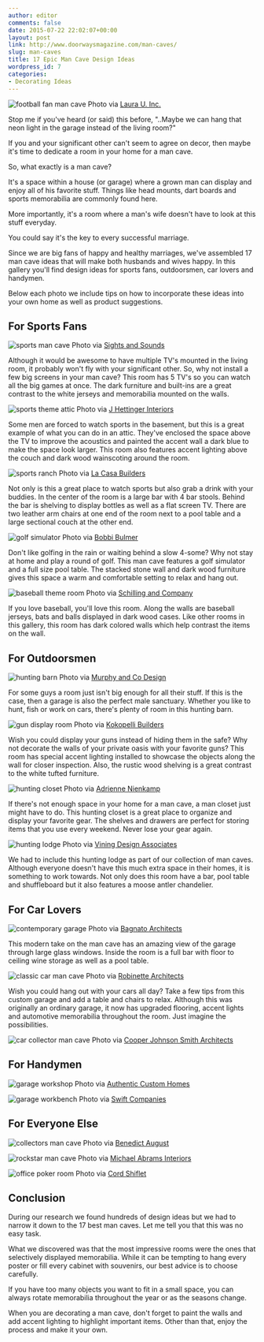 ```yaml
---
author: editor
comments: false
date: 2015-07-22 22:02:07+00:00
layout: post
link: http://www.doorwaysmagazine.com/man-caves/
slug: man-caves
title: 17 Epic Man Cave Design Ideas
wordpress_id: 7
categories:
- Decorating Ideas
---
```


![football fan man cave](http://www.doorwaysmagazine.com/wp-content/uploads/football_fan_man_cave.jpg) Photo via [Laura U. Inc.](http://www.houzz.com/photos/4635508/Bellaire-Residence-contemporary-home-theater-houston)

Stop me if you've heard (or said) this before, "..Maybe we can hang that neon light in the garage instead of the living room?"

If you and your significant other can't seem to agree on decor, then maybe it's time to dedicate a room in your home for a man cave. 

So, what exactly is a man cave? 

It's a space within a house (or garage) where a grown man can display and enjoy all of his favorite stuff. Things like head mounts, dart boards and sports memorabilia are commonly found here. 

More importantly, it's a room where a man's wife doesn't have to look at this stuff everyday. 

You could say it's the key to every successful marriage.

Since we are big fans of happy and healthy marriages, we've assembled 17 man cave ideas that will make both husbands and wives happy. In this gallery you'll find design ideas for sports fans, outdoorsmen, car lovers and handymen. 

Below each photo we include tips on how to incorporate these ideas into your own home as well as product suggestions. 



## For Sports Fans



![sports man cave](http://www.doorwaysmagazine.com/wp-content/uploads/sports_man_cave.jpg) Photo via [Sights and Sounds](http://www.houzz.com/photos/2710543/Sabathia-contemporary-home-theater-san-francisco)

Although it would be awesome to have multiple TV's mounted in the living room, it probably won't fly with your significant other. So, why not install a few big screens in your man cave? This room has 5 TV's so you can watch all the big games at once. The dark furniture and built-ins are a great contrast to the white jerseys and memorabilia mounted on the walls.

![sports theme attic](http://www.doorwaysmagazine.com/wp-content/uploads/sports_attic_man_cave.jpg) Photo via [J Hettinger Interiors](http://www.houzz.com/photos/4543655/CSL-Man-Cave-contemporary-family-room-other-metro)

Some men are forced to watch sports in the basement, but this is a great example of what you can do in an attic. They've enclosed the space above the TV to improve the acoustics and painted the accent wall a dark blue to make the space look larger. This room also features accent lighting above the couch and dark wood wainscoting around the room. 

![sports ranch](http://www.doorwaysmagazine.com/wp-content/uploads/sports_ranch_man_cave.jpg) Photo via [La Casa Builders](http://www.houzz.com/photos/12830056/DC-Ranch-Home-1-mediterranean-family-room-phoenix)

Not only is this a great place to watch sports but also grab a drink with your buddies. In the center of the room is a large bar with 4 bar stools. Behind the bar is shelving to display bottles as well as a flat screen TV. There are two leather arm chairs at one end of the room next to a pool table and a large sectional couch at the other end.

![golf simulator](http://www.doorwaysmagazine.com/wp-content/uploads/golf_simulator_man_cave.jpg) Photo via [Bobbi Bulmer](http://www.houzz.com/photos/3295106/HD-Golf-Simulators-traditional-family-room-boston)

Don't like golfing in the rain or waiting behind a slow 4-some? Why not stay at home and play a round of golf. This man cave features a golf simulator and a full size pool table. The stacked stone wall and dark wood furniture gives this space a warm and comfortable setting to relax and hang out.

![baseball theme room](http://www.doorwaysmagazine.com/wp-content/uploads/baseball_fan_man_cave.jpg) Photo via [Schilling and Company](http://www.houzz.com/photos/1920443/Suwanee-GA-Home-traditional-home-theater-atlanta)

If you love baseball, you'll love this room. Along the walls are baseball jerseys, bats and balls displayed in dark wood cases. Like other rooms in this gallery, this room has dark colored walls which help contrast the items on the wall. 



## For Outdoorsmen



![hunting barn](http://www.doorwaysmagazine.com/wp-content/uploads/hunting_barn_man_cave.jpg) Photo via [Murphy and Co Design](http://www.houzz.com/photos/372635/Highcroft-Hunting-Barn-industrial-garage-and-shed-minneapolis)

For some guys a room just isn't big enough for all their stuff. If this is the case, then a garage is also the perfect male sanctuary. Whether you like to hunt, fish or work on cars, there's plenty of room in this hunting barn. 

![gun display room](http://www.doorwaysmagazine.com/wp-content/uploads/gun_display_man_cave.jpg) Photo via [Kokopelli Builders](http://www.houzz.com/photos/1814479/A-Mans-Lair-traditional-basement-atlanta)

Wish you could display your guns instead of hiding them in the safe? Why not decorate the walls of your private oasis with your favorite guns? This room has special accent lighting installed to showcase the objects along the wall for closer inspection. Also, the rustic wood shelving is a great contrast to the white tufted furniture.

![hunting closet](http://www.doorwaysmagazine.com/wp-content/uploads/hunting_closet_man_cave.jpg) Photo via [Adrienne Nienkamp](http://www.houzz.com/photos/6278037/Hunting-Closet-in-Garage-Addition-rustic-entry-st-louis)

If there's not enough space in your home for a man cave, a man closet just might have to do. This hunting closet is a great place to organize and display your favorite gear. The shelves and drawers are perfect for storing items that you use every weekend. Never lose your gear again.

![hunting lodge](http://www.doorwaysmagazine.com/wp-content/uploads/hunting_lodge_man_cave.jpg) Photo via [Vining Design Associates](http://www.houzz.com/photos/3157564/Home-on-the-Ranch-rustic-family-room-houston)

We had to include this hunting lodge as part of our collection of man caves. Although everyone doesn't have this much extra space in their homes, it is something to work towards. Not only does this room have a bar, pool table and shuffleboard but it also features a moose antler chandelier. 



## For Car Lovers



![contemporary garage](http://www.doorwaysmagazine.com/wp-content/uploads/contemporary_garage_man_cave.jpg) Photo via [Bagnato Architects](http://www.houzz.com/photos/3260539/Borell-Street-Melbourne-Victoria-Australia-contemporary-living-room-other-metro)

This modern take on the man cave has an amazing view of the garage through large glass windows. Inside the room is a full bar with floor to ceiling wine storage as well as a pool table.

![classic car man cave](http://www.doorwaysmagazine.com/wp-content/uploads/classic_car_man_cave.jpg) Photo via [Robinette Architects](http://www.houzz.com/photos/3670114/Pima-Canyon-Contemporary-contemporary-garage-and-shed-phoenix)

Wish you could hang out with your cars all day? Take a few tips from this custom garage and add a table and chairs to relax. Although this was originally an ordinary garage, it now has upgraded flooring, accent lights and automotive memorabilia throughout the room. Just imagine the possibilities.

![car collector man cave](http://www.doorwaysmagazine.com/wp-content/uploads/car_collector_man_cave.jpg) Photo via [Cooper Johnson Smith Architects](http://www.houzz.com/photos/6671198/Wallace-Residence-traditional-garage-and-shed-other-metro)



## For Handymen



![garage workshop](http://www.doorwaysmagazine.com/wp-content/uploads/workshop_man_cave.jpg) Photo via [Authentic Custom Homes](http://www.houzz.com/photos/1736987/Custom-Workstation-traditional-garage-and-shed)

![garage workbench](http://www.doorwaysmagazine.com/wp-content/uploads/garage_workbench_man_cave.jpg) Photo via [Swift Companies](http://www.houzz.com/photos/3357298/Man-Cave-Columbia-MO-modern-garage-and-shed-other-metro)



## For Everyone Else



![collectors man cave](http://www.doorwaysmagazine.com/wp-content/uploads/collectors_man_cave.jpg) Photo via [Benedict August](http://www.houzz.com/photos/1417017/Orange-County-Man-Cave-modern-family-room-orange-county)

![rockstar man cave](http://www.doorwaysmagazine.com/wp-content/uploads/rockstar_man_cave.jpg) Photo via [Michael Abrams Interiors](http://www.houzz.com/photos/3202405/Game-Room-contemporary-family-room-chicago)

![office poker room](http://www.doorwaysmagazine.com/wp-content/uploads/office_poker_room_man_cave.jpg) Photo via [Cord Shiflet](http://www.houzz.com/photos/3256235/Cord-Shiflets-Personal-Home-traditional-home-office-austin)



## Conclusion



During our research we found hundreds of design ideas but we had to narrow it down to the 17 best man caves. Let me tell you that this was no easy task. 

What we discovered was that the most impressive rooms were the ones that selectively displayed memorabilia. While it can be tempting to hang every poster or fill every cabinet with souvenirs, our best advice is to choose carefully.

If you have too many objects you want to fit in a small space, you can always rotate memorabilia throughout the year or as the seasons change.

When you are decorating a man cave, don't forget to paint the walls and add accent lighting to highlight important items. Other than that, enjoy the process and make it your own.
